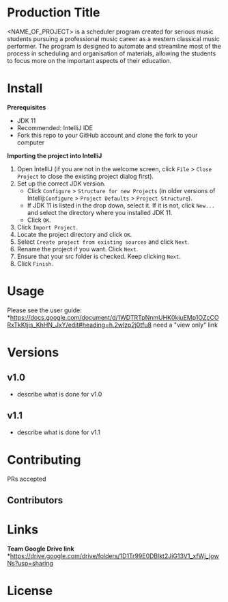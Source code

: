 Production Title
================
<NAME_OF_PROJECT> is a scheduler program created 
for serious music students pursuing a professional music career 
as a western classical music performer. 
The program is designed to automate and streamline 
most of the process in scheduling and organisation of materials, 
allowing the students to focus more on 
the important aspects of their education.

# Install
**Prerequisites**

* JDK 11
* Recommended: IntelliJ IDE
* Fork this repo to your GitHub account and clone the fork to your computer

**Importing the project into IntelliJ**

1. Open IntelliJ (if you are not in the welcome screen, click `File` > `Close Project` to close the existing project dialog first).
1. Set up the correct JDK version.
   * Click `Configure` > `Structure for new Projects` (in older versions of Intellij:`Configure` > `Project Defaults` > `Project Structure`).
   * If JDK 11 is listed in the drop down, select it. If it is not, click `New...` and select the directory where you installed JDK 11.
   * Click `OK`.
1. Click `Import Project`.
1. Locate the project directory and click `OK`.
1. Select `Create project from existing sources` and click `Next`.
1. Rename the project if you want. Click `Next`.
1. Ensure that your src folder is checked. Keep clicking `Next`.
1. Click `Finish`.

# Usage
Please see the user guide: 
*https://docs.google.com/document/d/1WDTRTpNnmUHK0kjuEMp1OZcCORxTkKtjis_KhHN_JxY/edit#heading=h.2wlzp2j0tfu8
need a "view only" link

# Versions
v1.0
-----
* describe what is done for v1.0

v1.1
-----
* describe what is done for v1.1

# Contributing 
PRs accepted 

Contributors
------------

# Links

**Team Google Drive link**
*https://drive.google.com/drive/folders/1D1Tr99E0DBlkt2JiG13V1_xfWj_jowNs?usp=sharing

# License
